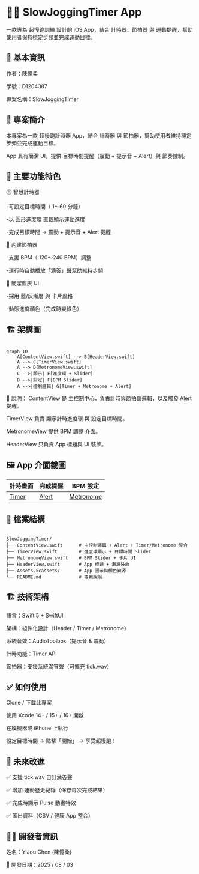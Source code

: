 # 🏃‍♂️ SlowJoggingTimer App
一款專為 超慢跑訓練 設計的 iOS App，結合 計時器、節拍器 與 運動提醒，幫助使用者保持穩定步頻並完成運動目標。

## 📌 基本資訊
作者：陳憶柔

學號：D1204387

專案名稱：SlowJoggingTimer

## 📱 專案簡介

本專案為一款 超慢跑計時器 App，結合 計時器 與 節拍器，幫助使用者維持穩定步頻並完成運動目標。

App 具有簡潔 UI，提供 目標時間提醒（震動 + 提示音 + Alert）與 節奏控制。

## 📱 主要功能特色

🕒 智慧計時器

-可設定目標時間（ 1～60 分鐘）

-以 圓形進度環 直觀顯示運動進度

-完成目標時間 → 震動 + 提示音 + Alert 提醒

🎵 內建節拍器

-支援 BPM（ 120～240 BPM）調整

-運行時自動播放「滴答」聲幫助維持步頻

🎨 簡潔藍灰 UI

-採用 藍/灰漸層 與 卡片風格

-動態進度顏色（完成時變綠色）

## 🏗 架構圖

```mermaid

graph TD
    A[ContentView.swift] --> B[HeaderView.swift]
    A --> C[TimerView.swift]
    A --> D[MetronomeView.swift]
    C -->|顯示| E[進度環 + Slider]
    D -->|設定| F[BPM Slider]
    A -->|控制邏輯| G[Timer + Metronome + Alert]
```
🔹 說明：
ContentView 是 主控制中心，負責計時與節拍器邏輯，以及觸發 Alert 提醒。

TimerView 負責 顯示計時進度環 與 設定目標時間。

MetronomeView 提供 BPM 調整 介面。

HeaderView 只負責 App 標題與 UI 裝飾。

## 🖼️ App 介面截圖

| **計時畫面** | **完成提醒** | **BPM 設定** |
|--------------|-------------|--------------|
| [Timer](Screenshots/Timer.png) | [Alert](Screenshots/Alert.png) | [Metronome](Screenshots/Metronome.png) |

## 🧩 檔案結構
```plaintext

SlowJoggingTimer/
├── ContentView.swift      # 主控制邏輯 + Alert + Timer/Metronome 整合
├── TimerView.swift        # 進度環顯示 + 目標時間 Slider
├── MetronomeView.swift    # BPM Slider + 卡片 UI
├── HeaderView.swift       # App 標題 + 漸層裝飾
├── Assets.xcassets/       # App 圖示與顏色資源
└── README.md              # 專案說明
```

## 🏗 技術架構

語言：Swift 5 + SwiftUI

架構：組件化設計（Header / Timer / Metronome）

系統音效：AudioToolbox（提示音 & 震動）

計時功能：Timer API

節拍器：支援系統滴答聲（可擴充 tick.wav）

## ✅ 如何使用

Clone / 下載此專案

使用 Xcode 14+ / 15+ / 16+ 開啟

在模擬器或 iPhone 上執行

設定目標時間 → 點擊「開始」 → 享受超慢跑！

## 🔮 未來改進

✅ 支援 tick.wav 自訂滴答聲

✅ 增加 運動歷史紀錄（保存每次完成結果）

✅ 完成時顯示 Pulse 動畫特效

✅ 匯出資料（CSV / 健康 App 整合）

## 👨‍💻 開發者資訊

姓名：YiJou Chen (陳憶柔)

📅 開發日期：2025 / 08 / 03